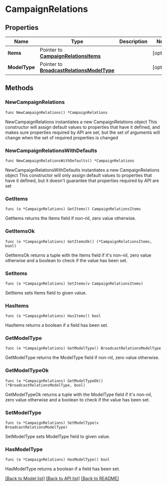 # CampaignRelations

## Properties

Name | Type | Description | Notes
------------ | ------------- | ------------- | -------------
**Items** | Pointer to [**CampaignRelationsItems**](CampaignRelationsItems.md) |  | [optional] 
**ModelType** | Pointer to [**BroadcastRelationsModelType**](BroadcastRelationsModelType.md) |  | [optional] 

## Methods

### NewCampaignRelations

`func NewCampaignRelations() *CampaignRelations`

NewCampaignRelations instantiates a new CampaignRelations object
This constructor will assign default values to properties that have it defined,
and makes sure properties required by API are set, but the set of arguments
will change when the set of required properties is changed

### NewCampaignRelationsWithDefaults

`func NewCampaignRelationsWithDefaults() *CampaignRelations`

NewCampaignRelationsWithDefaults instantiates a new CampaignRelations object
This constructor will only assign default values to properties that have it defined,
but it doesn't guarantee that properties required by API are set

### GetItems

`func (o *CampaignRelations) GetItems() CampaignRelationsItems`

GetItems returns the Items field if non-nil, zero value otherwise.

### GetItemsOk

`func (o *CampaignRelations) GetItemsOk() (*CampaignRelationsItems, bool)`

GetItemsOk returns a tuple with the Items field if it's non-nil, zero value otherwise
and a boolean to check if the value has been set.

### SetItems

`func (o *CampaignRelations) SetItems(v CampaignRelationsItems)`

SetItems sets Items field to given value.

### HasItems

`func (o *CampaignRelations) HasItems() bool`

HasItems returns a boolean if a field has been set.

### GetModelType

`func (o *CampaignRelations) GetModelType() BroadcastRelationsModelType`

GetModelType returns the ModelType field if non-nil, zero value otherwise.

### GetModelTypeOk

`func (o *CampaignRelations) GetModelTypeOk() (*BroadcastRelationsModelType, bool)`

GetModelTypeOk returns a tuple with the ModelType field if it's non-nil, zero value otherwise
and a boolean to check if the value has been set.

### SetModelType

`func (o *CampaignRelations) SetModelType(v BroadcastRelationsModelType)`

SetModelType sets ModelType field to given value.

### HasModelType

`func (o *CampaignRelations) HasModelType() bool`

HasModelType returns a boolean if a field has been set.


[[Back to Model list]](../README.md#documentation-for-models) [[Back to API list]](../README.md#documentation-for-api-endpoints) [[Back to README]](../README.md)


